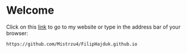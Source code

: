 # Welcome

Click on this [link](https://github.com/Mistrzu4/FilipHajduk.github.io) to go to my website or type in the address bar of your browser:


`https://github.com/Mistrzu4/FilipHajduk.github.io`